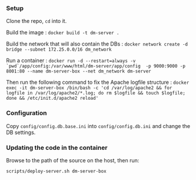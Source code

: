 ### Setup

Clone the repo, `cd` into it.

Build the image :
``docker build -t dm-server .``

Build the network that will also contain the DBs :
``docker network create -d bridge --subnet 172.25.0.0/16 dm_network``

Run a container :
``docker run -d --restart=always -v `pwd`/app/config:/var/www/html/dm-server/app/config  -p 9000:9000 -p 8001:80 --name dm-server-box --net dm_network dm-server``

Then run the following command to fix the Apache logfile structure :
``docker exec -it dm-server-box /bin/bash -c 'cd /var/log/apache2 && for logfile in /var/log/apache2/*.log; do rm $logfile && touch $logfile; done && /etc/init.d/apache2 reload'``


### Configuration

Copy `config/config.db.base.ini` into `config/config.db.ini` and change the DB settings.


### Updating the code in the container

Browse to the path of the source on the host, then run: 
```bash
scripts/deploy-server.sh dm-server-box
```